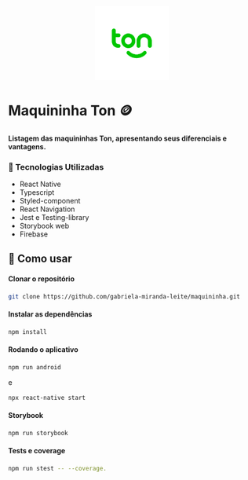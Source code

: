 <div align="center"><img src="./.github/ton.png"  width=150px/></div>

# Maquininha Ton 🪙

#### Listagem das maquininhas Ton, apresentando seus diferenciais e vantagens.

### 🧪 Tecnologias Utilizadas

- React Native
- Typescript
- Styled-component
- React Navigation
- Jest e Testing-library
- Storybook web
- Firebase

## 🚀 Como usar

#### Clonar o repositório

```bash
git clone https://github.com/gabriela-miranda-leite/maquininha.git
```

#### Instalar as dependências

```bash
npm install
```

#### Rodando o aplicativo

```bash
npm run android
```

e

```bash
npx react-native start
```

#### Storybook

```bash
npm run storybook
```

#### Tests e coverage

```bash
npm run stest -- --coverage.
```
